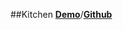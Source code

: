 ##Kitchen
**[Demo](https://juejin.im/post/5c7f8c426fb9a049bd43108d)**/**[Github](https://github.com/MrsignzZ/react-kitchen)**
